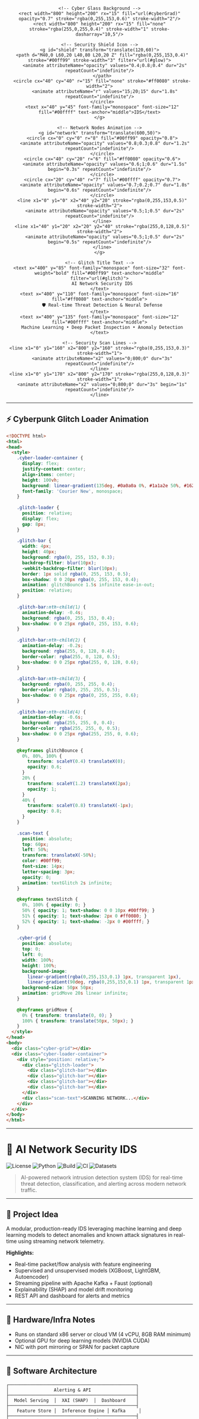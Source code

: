 <!-- Cyberpunk Glassmorphism Banner with Security SVG -->
<div align="center">
  <svg width="800" height="200" xmlns="http://www.w3.org/2000/svg">
    <defs>
      <linearGradient id="cyberGrad" x1="0%" y1="0%" x2="100%" y2="100%">
        <stop offset="0%" style="stop-color:rgba(0,255,153,0.3);stop-opacity:1" />
        <stop offset="50%" style="stop-color:rgba(255,0,255,0.3);stop-opacity:1" />
        <stop offset="100%" style="stop-color:rgba(0,255,255,0.3);stop-opacity:1" />
      </linearGradient>
      <filter id="glow">
        <feGaussianBlur stdDeviation="4" result="coloredBlur"/>
        <feMerge>
          <feMergeNode in="coloredBlur"/>
          <feMergeNode in="SourceGraphic"/>
        </feMerge>
      </filter>
      <filter id="glitch">
        <feOffset in="SourceGraphic" dx="2" dy="0" result="offset">
          <animate attributeName="dx" values="0;2;-2;0" dur="0.3s" repeatCount="indefinite"/>
        </feOffset>
      </filter>
    </defs>
    
    <!-- Cyber Glass Background -->
    <rect width="800" height="200" rx="15" fill="url(#cyberGrad)" opacity="0.7" stroke="rgba(0,255,153,0.6)" stroke-width="2"/>
    <rect width="800" height="200" rx="15" fill="none" stroke="rgba(255,0,255,0.4)" stroke-width="1" stroke-dasharray="10,5"/>
    
    <!-- Security Shield Icon -->
    <g id="shield" transform="translate(120,60)">
      <path d="M40,0 L60,20 L40,80 L20,20 Z" fill="rgba(0,255,153,0.4)" stroke="#00ff99" stroke-width="3" filter="url(#glow)">
        <animate attributeName="opacity" values="0.4;0.8;0.4" dur="2s" repeatCount="indefinite"/>
      </path>
      <circle cx="40" cy="40" r="15" fill="none" stroke="#ff0080" stroke-width="2">
        <animate attributeName="r" values="15;20;15" dur="1.8s" repeatCount="indefinite"/>
      </circle>
      <text x="40" y="45" font-family="monospace" font-size="12" fill="#00ffff" text-anchor="middle">IDS</text>
    </g>
    
    <!-- Network Nodes Animation -->
    <g id="network" transform="translate(600,50)">
      <circle cx="0" cy="0" r="8" fill="#00ff99" opacity="0.8">
        <animate attributeName="opacity" values="0.8;0.3;0.8" dur="1.2s" repeatCount="indefinite"/>
      </circle>
      <circle cx="40" cy="20" r="6" fill="#ff0080" opacity="0.6">
        <animate attributeName="opacity" values="0.6;1;0.6" dur="1.5s" begin="0.3s" repeatCount="indefinite"/>
      </circle>
      <circle cx="20" cy="40" r="7" fill="#00ffff" opacity="0.7">
        <animate attributeName="opacity" values="0.7;0.2;0.7" dur="1.8s" begin="0.6s" repeatCount="indefinite"/>
      </circle>
      <line x1="0" y1="0" x2="40" y2="20" stroke="rgba(0,255,153,0.5)" stroke-width="2">
        <animate attributeName="opacity" values="0.5;1;0.5" dur="2s" repeatCount="indefinite"/>
      </line>
      <line x1="40" y1="20" x2="20" y2="40" stroke="rgba(255,0,128,0.5)" stroke-width="2">
        <animate attributeName="opacity" values="0.5;1;0.5" dur="2s" begin="0.5s" repeatCount="indefinite"/>
      </line>
    </g>
    
    <!-- Glitch Title Text -->
    <text x="400" y="85" font-family="monospace" font-size="32" font-weight="bold" fill="#00ff99" text-anchor="middle" filter="url(#glitch)">
      AI Network Security IDS
    </text>
    <text x="400" y="110" font-family="monospace" font-size="16" fill="#ff0080" text-anchor="middle">
      🛡️ Real-time Threat Detection & Neural Defense
    </text>
    <text x="400" y="135" font-family="monospace" font-size="12" fill="#00ffff" text-anchor="middle">
      Machine Learning • Deep Packet Inspection • Anomaly Detection
    </text>
    
    <!-- Security Scan Lines -->
    <line x1="0" y1="160" x2="800" y2="160" stroke="rgba(0,255,153,0.3)" stroke-width="1">
      <animate attributeName="x2" values="0;800;0" dur="3s" repeatCount="indefinite"/>
    </line>
    <line x1="0" y1="170" x2="800" y2="170" stroke="rgba(255,0,128,0.3)" stroke-width="1">
      <animate attributeName="x2" values="0;800;0" dur="3s" begin="1s" repeatCount="indefinite"/>
    </line>
  </svg>
</div>

---

## ⚡ Cyberpunk Glitch Loader Animation

```html
<!DOCTYPE html>
<html>
<head>
  <style>
    .cyber-loader-container {
      display: flex;
      justify-content: center;
      align-items: center;
      height: 100vh;
      background: linear-gradient(135deg, #0a0a0a 0%, #1a1a2e 50%, #16213e 100%);
      font-family: 'Courier New', monospace;
    }
    
    .glitch-loader {
      position: relative;
      display: flex;
      gap: 8px;
    }
    
    .glitch-bar {
      width: 4px;
      height: 40px;
      background: rgba(0, 255, 153, 0.3);
      backdrop-filter: blur(10px);
      -webkit-backdrop-filter: blur(10px);
      border: 1px solid rgba(0, 255, 153, 0.5);
      box-shadow: 0 0 20px rgba(0, 255, 153, 0.4);
      animation: glitchBounce 1.5s infinite ease-in-out;
      position: relative;
    }
    
    .glitch-bar:nth-child(1) {
      animation-delay: -0.4s;
      background: rgba(0, 255, 153, 0.4);
      box-shadow: 0 0 25px rgba(0, 255, 153, 0.6);
    }
    
    .glitch-bar:nth-child(2) {
      animation-delay: -0.2s;
      background: rgba(255, 0, 128, 0.4);
      border-color: rgba(255, 0, 128, 0.5);
      box-shadow: 0 0 25px rgba(255, 0, 128, 0.6);
    }
    
    .glitch-bar:nth-child(3) {
      background: rgba(0, 255, 255, 0.4);
      border-color: rgba(0, 255, 255, 0.5);
      box-shadow: 0 0 25px rgba(0, 255, 255, 0.6);
    }
    
    .glitch-bar:nth-child(4) {
      animation-delay: -0.6s;
      background: rgba(255, 255, 0, 0.4);
      border-color: rgba(255, 255, 0, 0.5);
      box-shadow: 0 0 25px rgba(255, 255, 0, 0.6);
    }
    
    @keyframes glitchBounce {
      0%, 80%, 100% {
        transform: scaleY(0.4) translateX(0);
        opacity: 0.6;
      }
      20% {
        transform: scaleY(1.2) translateX(2px);
        opacity: 1;
      }
      40% {
        transform: scaleY(0.8) translateX(-1px);
        opacity: 0.8;
      }
    }
    
    .scan-text {
      position: absolute;
      top: 60px;
      left: 50%;
      transform: translateX(-50%);
      color: #00ff99;
      font-size: 14px;
      letter-spacing: 3px;
      opacity: 0;
      animation: textGlitch 2s infinite;
    }
    
    @keyframes textGlitch {
      0%, 100% { opacity: 0; }
      50% { opacity: 1; text-shadow: 0 0 10px #00ff99; }
      51% { opacity: 1; text-shadow: 2px 0 #ff0080; }
      52% { opacity: 1; text-shadow: -2px 0 #00ffff; }
    }
    
    .cyber-grid {
      position: absolute;
      top: 0;
      left: 0;
      width: 100%;
      height: 100%;
      background-image: 
        linear-gradient(rgba(0,255,153,0.1) 1px, transparent 1px),
        linear-gradient(90deg, rgba(0,255,153,0.1) 1px, transparent 1px);
      background-size: 50px 50px;
      animation: gridMove 20s linear infinite;
    }
    
    @keyframes gridMove {
      0% { transform: translate(0, 0); }
      100% { transform: translate(50px, 50px); }
    }
  </style>
</head>
<body>
  <div class="cyber-grid"></div>
  <div class="cyber-loader-container">
    <div style="position: relative;">
      <div class="glitch-loader">
        <div class="glitch-bar"></div>
        <div class="glitch-bar"></div>
        <div class="glitch-bar"></div>
        <div class="glitch-bar"></div>
      </div>
      <div class="scan-text">SCANNING NETWORK...</div>
    </div>
  </div>
</body>
</html>
```

---

# 🔐 AI Network Security IDS
![License](https://img.shields.io/badge/license-MIT-blue.svg)
![Python](https://img.shields.io/badge/Python-3.9%2B-brightgreen.svg)
![Build](https://img.shields.io/badge/build-passing-brightgreen.svg)
![CI](https://img.shields.io/badge/CI-GitHub%20Actions-blue.svg)
![Datasets](https://img.shields.io/badge/Datasets-UNSW--NB15%20%7C%20CICIDS2017-purple.svg)

> AI-powered network intrusion detection system (IDS) for real-time threat detection, classification, and alerting across modern network traffic.

---

## 🎯 Project Idea
A modular, production-ready IDS leveraging machine learning and deep learning models to detect anomalies and known attack signatures in real-time using streaming network telemetry.

**Highlights:**
- Real-time packet/flow analysis with feature engineering
- Supervised and unsupervised models (XGBoost, LightGBM, Autoencoder)
- Streaming pipeline with Apache Kafka + Faust (optional)
- Explainability (SHAP) and model drift monitoring
- REST API and dashboard for alerts and metrics

---

## 🧩 Hardware/Infra Notes
- Runs on standard x86 server or cloud VM (4 vCPU, 8GB RAM minimum)
- Optional GPU for deep learning models (NVIDIA CUDA)
- NIC with port mirroring or SPAN for packet capture

---

## 🧱 Software Architecture
```
┌────────────────────────────────────────────────┐
│                 Alerting & API                 │
├────────────────────────────────────────────────┤
│  Model Serving  │  XAI (SHAP)  │  Dashboard    │
├────────────────────────────────────────────────┤
│   Feature Store │  Inference Engine │ Kafka     │
├────────────────────────────────────────────────┤
│   Capture (pcap/NetFlow/sFlow)  │  ETL         │
└────────────────────────────────────────────────┘
```
- Capture: Scapy/tshark, NetFlow/IPFIX collectors
- ETL: Pandas, PySpark (optional), streaming consumers
